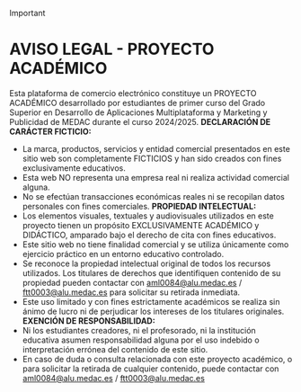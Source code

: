 > [!IMPORTANT]
> # **AVISO LEGAL - PROYECTO ACADÉMICO**
> Esta plataforma de comercio electrónico constituye un PROYECTO ACADÉMICO desarrollado por estudiantes de primer curso del Grado Superior en Desarrollo de Aplicaciones Multiplataforma y Marketing y Publicidad de MEDAC durante el curso 2024/2025.
> **DECLARACIÓN DE CARÁCTER FICTICIO:**
>   - La marca, productos, servicios y entidad comercial presentados en este sitio web son completamente FICTICIOS y han sido creados con fines exclusivamente educativos.
>   - Esta web NO representa una empresa real ni realiza actividad comercial alguna.
>   - No se efectúan transacciones económicas reales ni se recopilan datos personales con fines comerciales.
> **PROPIEDAD INTELECTUAL:**
>   - Los elementos visuales, textuales y audiovisuales utilizados en este proyecto tienen un propósito EXCLUSIVAMENTE ACADÉMICO y DIDÁCTICO, amparado bajo el derecho de cita con fines educativos.
>   - Este sitio web no tiene finalidad comercial y se utiliza únicamente como ejercicio práctico en un entorno educativo controlado.
>   - Se reconoce la propiedad intelectual original de todos los recursos utilizados. Los titulares de derechos que identifiquen contenido de su propiedad pueden contactar con aml0084@alu.medac.es / ftt0003@alu.medac.es para solicitar su retirada inmediata.
>   - Este uso limitado y con fines estrictamente académicos se realiza sin ánimo de lucro ni de perjudicar los intereses de los titulares originales.
> **EXENCIÓN DE RESPONSABILIDAD:**
>   - Ni los estudiantes creadores, ni el profesorado, ni la institución educativa asumen responsabilidad alguna por el uso indebido o interpretación errónea del contenido de este sitio.
>   - En caso de duda o consulta relacionada con este proyecto académico, o para solicitar la retirada de cualquier contenido, puede contactar con aml0084@alu.medac.es / ftt0003@alu.medac.es
